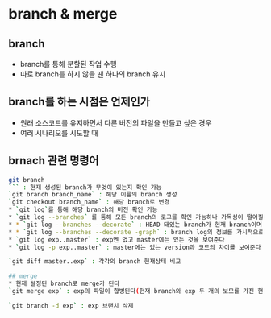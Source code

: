 # branch & merge

## branch
* branch를 통해 분할된 작업 수행
* 따로 branch를 하지 않을 땐 하나의 branch 유지
## branch를 하는 시점은 언제인가
* 원래 소스코드를 유지하면서 다른 버전의 파일을 만들고 싶은 경우
* 여러 시나리오를 시도할 때

## brnach 관련 명령어
```bash
git branch
``` : 현재 생성된 branch가 무엇이 있는지 확인 가능  
`git branch branch_name` : 해당 이름의 branch 생성  
`git checkout branch_name` : 해당 branch로 변경
* `git log`를 통해 해당 branch의 버전 확인 가능 
* `git log --branches` 를 통해 모든 branch의 로그를 확인 가능하나 가독성이 떨어질 수 있다
* * `git log --branches --decorate` : HEAD 돼있는 branch가 현재 branch이며 가장 최신 버전의 다른 branch파일도 확인 가능
* * `git log --branches --decorate -graph` : branch log의 정보를 가시적으로 확인 가능
* `git log exp..master` : exp엔 없고 master에는 있는 것을 보여준다
* `git log -p exp..master` : master에는 있는 version과 코드의 차이를 보여준다

`git diff master..exp` : 각각의 branch 현재상태 비교

## merge
* 현재 설정된 branch로 merge가 된다  
`git merge exp` : exp의 파일이 합병된다(현재 branch와 exp 두 개의 보모를 가진 현재 branch가 된다)

`git branch -d exp` : exp 브랜치 삭제
